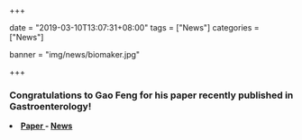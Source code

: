 +++

date = "2019-03-10T13:07:31+08:00"
tags = ["News"]
categories = ["News"]

banner = "img/news/biomaker.jpg"

+++

### Congratulations to Gao Feng for his paper recently published in Gastroenterology!

<li><strong>
<a href=https://www.gastrojournal.org/article/S0016-5085(19)30436-6/abstract> Paper </a> - <a href=http://www.cityu.edu.hk/vprt/news/2019/a-biomarker-for-categorizing-colorectal-cancer-patients/> News</a> </p>
</strong></li> 

<br>
